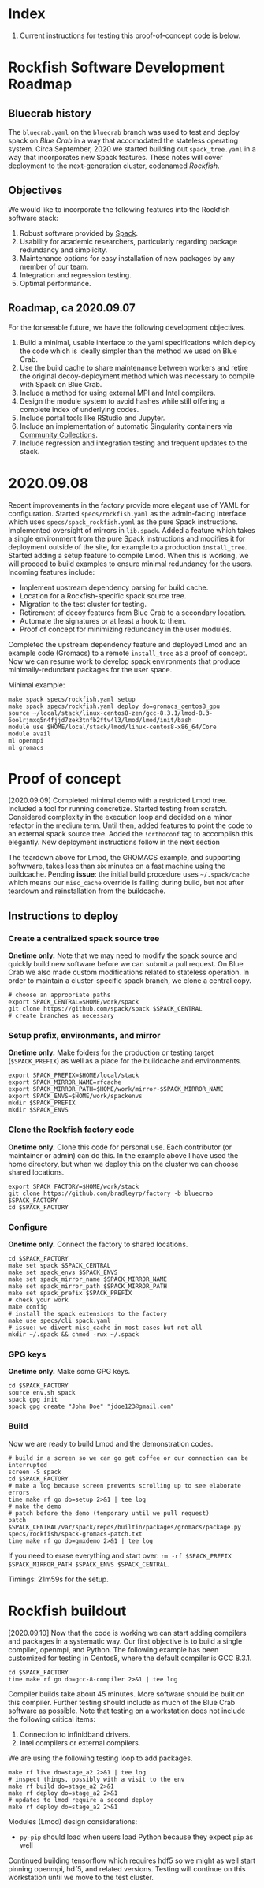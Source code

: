 # Index

1. Current instructions for testing this proof-of-concept code is [below](#current).

# Rockfish Software Development Roadmap

## Bluecrab history

The `bluecrab.yaml` on the `bluecrab` branch was used to test and deploy spack on *Blue Crab* in a way that accomodated the stateless operating system. Circa September, 2020 we started building out `spack_tree.yaml` in a way that incorporates new Spack features. These notes will cover deployment to the next-generation cluster, codenamed *Rockfish*. 

## Objectives

We would like to incorporate the following features into the Rockfish software stack:

1. Robust software provided by [Spack](https://spack.io/).
2. Usability for academic researchers, particularly regarding package redundancy and simplicity.
3. Maintenance options for easy installation of new packages by any member of our team.
4. Integration and regression testing.
5. Optimal performance.

## Roadmap, ca 2020.09.07

For the forseeable future, we have the following development objectives.

1. Build a minimal, usable interface to the yaml specifications which deploy the code which is ideally simpler than the method we used on Blue Crab.
2. Use the build cache to share maintenance between workers and retire the original decoy-deployment method which was necessary to compile with Spack on Blue Crab.
3. Include a method for using external MPI and Intel compilers.
4. Design the module system to avoid hashes while still offering a complete index of underlying codes.
5. Include portal tools like RStudio and Jupyter.
6. Include an implementation of automatic Singularity containers via [Community Collections](https://github.com/community-collections).
7. Include regression and integration testing and frequent updates to the stack.

# 2020.09.08

Recent improvements in the factory provide more elegant use of YAML for configuration. Started `specs/rockfish.yaml` as the admin-facing interface which uses `specs/spack_rockfish.yaml` as the pure Spack instructions. Implemented oversight of mirrors in `lib.spack`. Added a feature which takes a single environment from the pure Spack instructions and modifies it for deployment outside of the site, for example to a production `install_tree`. Started adding a setup feature to compile Lmod. When this is working, we will proceed to build examples to ensure minimal redundancy for the users. Incoming features include:

- Implement upstream dependency parsing for build cache.
- Location for a Rockfish-specific spack source tree.
- Migration to the test cluster for testing.
- Retirement of decoy features from Blue Crab to a secondary location.
- Automate the signatures or at least a hook to them.
- Proof of concept for minimizing redundancy in the user modules.

Completed the upstream dependency feature and deployed Lmod and an example code (Gromacs) to a remote `install_tree` as a proof of concept. Now we can resume work to develop spack environments that produce minimally-redundant packages for the user space.

Minimal example:

~~~
make spack specs/rockfish.yaml setup
make spack specs/rockfish.yaml deploy do=gromacs_centos8_gpu
source ~/local/stack/linux-centos8-zen/gcc-8.3.1/lmod-8.3-6oolrjmxq5n4fjjd7zek3tnfb2ftv4l3/lmod/lmod/init/bash
module use $HOME/local/stack/lmod/linux-centos8-x86_64/Core
module avail
ml openmpi
ml gromacs
~~~

# Proof of concept

[2020.09.09] Completed minimal demo with a restricted Lmod tree. Included a tool for running concretize. Started testing from scratch. Considered complexity in the execution loop and decided on a minor refactor in the medium term. Until then, added features to point the code to an external spack source tree. Added the `!orthoconf` tag to accomplish this elegantly. New deployment instructions follow in the next section

The teardown above for Lmod, the GROMACS example, and supporting softwware, takes less than six minutes on a fast machine using the buildcache. Pending **issue**: the initial build procedure uses `~/.spack/cache` which means our `misc_cache` override is failing during build, but not after teardown and reinstallation from the buildcache.

<a id="current"></a>
## Instructions to deploy

### Create a centralized spack source tree

**Onetime only.** Note that we may need to modify the spack source and quickly build new software before we can submit a pull request. On Blue Crab we also made custom modifications related to stateless operation. In order to maintain a cluster-specific spack branch, we clone a central copy.

~~~
# choose an appropriate paths
export SPACK_CENTRAL=$HOME/work/spack
git clone https://github.com/spack/spack $SPACK_CENTRAL
# create branches as necessary
~~~

### Setup prefix, environments, and mirror

**Onetime only.** Make folders for the production or testing target (`$SPACK_PREFIX`) as well as a place for the buildcache and environments.

~~~
export SPACK_PREFIX=$HOME/local/stack
export SPACK_MIRROR_NAME=rfcache
export SPACK_MIRROR_PATH=$HOME/work/mirror-$SPACK_MIRROR_NAME
export SPACK_ENVS=$HOME/work/spackenvs
mkdir $SPACK_PREFIX
mkdir $SPACK_ENVS
~~~

### Clone the Rockfish factory code

**Onetime only.** Clone this code for personal use. Each contributor (or maintainer or admin) can do this. In the example above I have used the home directory, but when we deploy this on the cluster we can choose shared locations.

~~~
export SPACK_FACTORY=$HOME/work/stack
git clone https://github.com/bradleyrp/factory -b bluecrab $SPACK_FACTORY
cd $SPACK_FACTORY
~~~

### Configure

**Onetime only.** Connect the factory to shared locations.

~~~
cd $SPACK_FACTORY
make set spack $SPACK_CENTRAL
make set spack_envs $SPACK_ENVS
make set spack_mirror_name $SPACK_MIRROR_NAME
make set spack_mirror_path $SPACK_MIRROR_PATH
make set spack_prefix $SPACK_PREFIX
# check your work
make config
# install the spack extensions to the factory
make use specs/cli_spack.yaml
# issue: we divert misc_cache in most cases but not all
mkdir ~/.spack && chmod -rwx ~/.spack
~~~

### GPG keys

**Onetime only.** Make some GPG keys.

~~~
cd $SPACK_FACTORY
source env.sh spack
spack gpg init
spack gpg create "John Doe" "jdoe123@gmail.com"
~~~

### Build

Now we are ready to build Lmod and the demonstration codes.

~~~
# build in a screen so we can go get coffee or our connection can be interrupted
screen -S spack
cd $SPACK_FACTORY
# make a log because screen prevents scrolling up to see elaborate errors
time make rf go do=setup 2>&1 | tee log
# make the demo
# patch before the demo (temporary until we pull request)
patch $SPACK_CENTRAL/var/spack/repos/builtin/packages/gromacs/package.py specs/rockfish/spack-gromacs-patch.txt
time make rf go do=gmxdemo 2>&1 | tee log
~~~

If you need to erase everything and start over: `rm -rf $SPACK_PREFIX $SPACK_MIRROR_PATH $SPACK_ENVS $SPACK_CENTRAL`.

Timings: 21m59s for the setup.

# Rockfish buildout

[2020.09.10] Now that the code is working we can start adding compilers and packages in a systematic way. Our first objective is to build a single compiler, openmpi, and Python. The following example has been customized for testing in Centos8, where the default compiler is GCC 8.3.1.

~~~
cd $SPACK_FACTORY
time make rf go do=gcc-8-compiler 2>&1 | tee log
~~~

Compiler builds take about 45 minutes. More software should be built on this compiler. Further testing should include as much of the Blue Crab software as possible. Note that testing on a workstation does not include the following critical items:

1. Connection to infinidband drivers.
2. Intel compilers or external compilers.

We are using the following testing loop to add packages.

~~~
make rf live do=stage_a2 2>&1 | tee log
# inspect things, possibly with a visit to the env
make rf build do=stage_a2 2>&1
make rf deploy do=stage_a2 2>&1
# updates to lmod require a second deploy
make rf deploy do=stage_a2 2>&1
~~~

Modules (Lmod) design considerations:

- `py-pip` should load when users load Python because they expect `pip` as well

Continued building tensorflow which requires hdf5 so we might as well start pinning openmpi, hdf5, and related versions. Testing will continue on this workstation until we move to the test cluster.